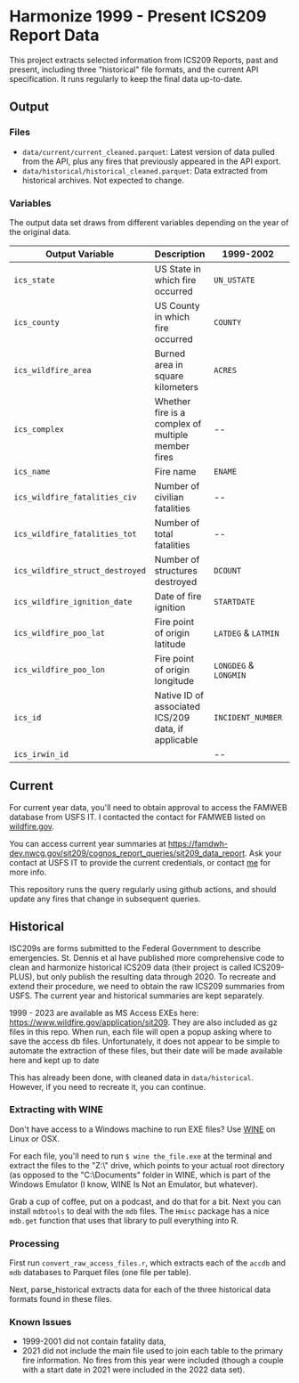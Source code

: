 # Harmonize 1999 - Present ICS209 Report Data

This project extracts selected information from ICS209 Reports, past and present, including
three "historical" file formats, and the current API specification. It runs regularly to 
keep the final data up-to-date. 

## Output

### Files

* `data/current/current_cleaned.parquet`: Latest version of data pulled from the API, plus any fires that 
previously appeared in the API export. 
* `data/historical/historical_cleaned.parquet`: Data extracted from historical archives. Not expected to change.

### Variables

The output data set draws from different variables depending on the year of the original data. 

| Output Variable | Description | 1999-2002 | 2003-2013 | 2013-2023 | 2024+ |
| --- | --- | --- | --- | --- | --- |
| `ics_state` |  US State in which fire occurred | `UN_USTATE` | `UN_USTATE` | `POO_STATE_CODE` | `STATE` |
| `ics_county` |  US County in which fire occurred | `COUNTY` | `COUNTY` | `POO_COUNTY_CODE` | `POO_COUNTY` |
| `ics_wildfire_area` |  Burned area in square kilometers | `ACRES` | `AREA` & `AREA_MEASUREMENT` | `CURR_INCIDENT_AREA` | `DISP_INC_AREA` |
| `ics_complex` | Whether fire is a complex of multiple member fires | -- | `COMPLEX` | `SINGLE_COMPLEX_FLAG` | `COMPLEX_FLAG` |
| `ics_name` |  Fire name | `ENAME` | `INCIDENT_NAME` | `INCIDENT_NAME` | `INCIDENT_NAME` |
| `ics_wildfire_fatalities_civ` | Number of civilian fatalities | -- | -- | `QTY_TO_DATE` | -- |
| `ics_wildfire_fatalities_tot` | Number of total fatalities | -- | -- | `QTY_TO_DATE` | -- |
| `ics_wildfire_struct_destroyed` | Number of structures destroyed | `DCOUNT` | `DESTROYED` | `QTY_DESTROYED` | `STRUCTURES_DESTROYED_COUNT` |
| `ics_wildfire_ignition_date` | Date of fire ignition | `STARTDATE` | `START_DATE` | `DISCOVERY_DATE` | `DISCOVERY_DATE` |
| `ics_wildfire_poo_lat` | Fire point of origin latitude | `LATDEG` & `LATMIN` | `LATITUDE` | `POO_LATITUDE` | `POO_LATITUDE` |
| `ics_wildfire_poo_lon` | Fire point of origin longitude | `LONGDEG` & `LONGMIN` | `LONGITUDE` | `POO_LONGITUDE` | `POO_LONGITUDE` |
| `ics_id` | Native ID of associated ICS/209 data, if applicable | `INCIDENT_NUMBER` | `INCIDENT_NUMBER` | `INCIDENT_NUMBER` | `INCIDENT_NUMBER` |
| `ics_irwin_id` |  | -- | -- | `IRWIN_IDENTIFIER` | -- |



## Current

For current year data, you'll need to obtain approval to access the FAMWEB database from USFS IT. I contacted the contact for FAMWEB listed on [wildfire.gov](https://www.wildfire.gov/contact-us). 

You can access current year summaries at https://famdwh-dev.nwcg.gov/sit209/cognos_report_queries/sit209_data_report.
Ask your contact at USFS IT to provide the current credentials, or contact [me](mailto:loganap@uw.edu) for more info.

This repository runs the query regularly using github actions, and should update any fires that change in subsequent queries.


## Historical

ISC209s are forms submitted to the Federal Government to describe emergencies. St. Dennis et al have 
published more comprehensive code to clean and harmonize historical ICS209 data (their project is called ICS209-PLUS), 
but only publish the resulting data through 2020. To recreate and extend their procedure, we need to 
obtain the raw ICS209 summaries from USFS. The current year and historical summaries are kept separately.

1999 - 2023 are available as MS Access EXEs here: https://www.wildfire.gov/application/sit209. They are also included as 
gz files in this repo. When run, each 
file will open a popup asking where to save the access db files. Unfortunately, it does not appear to be 
simple to automate the extraction of these files, but their date will be made available here and kept up to
date

This has already been done, with cleaned data in `data/historical`. However, if you need to recreate it, you can continue.

### Extracting with WINE

Don't have access to a Windows machine to run EXE files? Use [WINE](https://www.winehq.org/) on Linux or OSX.

For each file, you'll need to run `$ wine the_file.exe` at the terminal and extract the files to the "Z:\\" 
drive, which points to your actual root directory (as opposed to the "C:\\Documents" folder in WINE, which
is part of the Windows Emulator (I know, WINE Is Not an Emulator, but whatever). 

Grab a cup of coffee, put on a podcast, and do that for a bit. Next you can install `mdbtools` to deal with the
`mdb` files. The `Hmisc` package has a nice `mdb.get` function that uses that library to pull everything into R. 

### Processing

First run `convert_raw_access_files.r`, which extracts each of the `accdb` and `mdb` databases to Parquet files (one 
file per table). 

Next, parse_historical extracts data for each of the three historical data formats found in these files. 

### Known Issues

* 1999-2001 did not contain fatality data,
* 2021 did not include the main file used to join each table to the primary fire information. No fires from this year were
included (though a couple with a start date in 2021 were included in the 2022 data set). 



